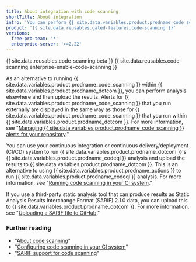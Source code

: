 ```yaml
---
title: About integration with code scanning
shortTitle: About integration
intro: 'You can perform {{ site.data.variables.product.prodname_code_scanning }} externally and then display the results in {{ site.data.variables.product.prodname_dotcom }}.'
product: '{{ site.data.reusables.gated-features.code-scanning }}'
versions:
  free-pro-team: '*'
  enterprise-server: '>=2.22'
---
```


{{ site.data.reusables.code-scanning.beta }}
{{ site.data.reusables.code-scanning.enterprise-enable-code-scanning }}

As an alternative to running {{ site.data.variables.product.prodname_code_scanning }} within {{ site.data.variables.product.prodname_dotcom }}, you can perform analysis elsewhere and then upload the results. Alerts for {{ site.data.variables.product.prodname_code_scanning }} that you run externally are displayed in the same way as those for  {{ site.data.variables.product.prodname_code_scanning }} that you run within {{ site.data.variables.product.prodname_dotcom }}. For more information, see "[Managing {{ site.data.variables.product.prodname_code_scanning }} alerts for your repository](/github/finding-security-vulnerabilities-and-errors-in-your-code/managing-code-scanning-alerts-for-your-repository)."

You can use your continuous integration or continuous delivery/deployment (CI/CD) system to run {{ site.data.variables.product.prodname_dotcom }}'s {{ site.data.variables.product.prodname_codeql }} analysis and upload the results to {{ site.data.variables.product.prodname_dotcom }}. This is an alternative to using {{ site.data.variables.product.prodname_actions }} to run {{ site.data.variables.product.prodname_codeql }} analysis. For more information, see "[Running code scanning in your CI system](/github/finding-security-vulnerabilities-and-errors-in-your-code/running-code-scanning-in-your-ci-system)."

If you use a third-party static analysis tool that can produce results as Static Analysis Results Interchange Format (SARIF) 2.1.0 data, you can upload this to {{ site.data.variables.product.prodname_dotcom }}. For more information, see "[Uploading a SARIF file to GitHub](/github/finding-security-vulnerabilities-and-errors-in-your-code/uploading-a-sarif-file-to-github)."

### Further reading

* "[About code scanning](/github/finding-security-vulnerabilities-and-errors-in-your-code/about-code-scanning)"
* "[Configuring code scanning in your CI system](/github/finding-security-vulnerabilities-and-errors-in-your-code/configuring-code-scanning-in-your-ci-system)"
* "[SARIF support for code scanning](/github/finding-security-vulnerabilities-and-errors-in-your-code/sarif-support-for-code-scanning)"
